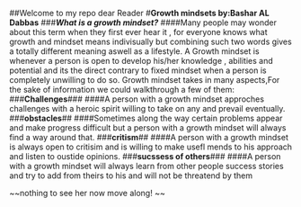 ##Welcome  to my repo dear Reader
#**Growth mindsets by:Bashar AL Dabbas**
###***What is a growth mindset?*** ####Many people may wonder about this term when they first ever hear it , for everyone knows what growth and mindset means indivisually but combining such two words gives a totally different meaning aswell as a lifestyle. A Growth mindset is whenever a person is open to develop his/her knowledge , abilities and potential and its the direct contrary to fixed mindset when a person is completely unwilling to do so. Growth mindset takes in many aspects,For the sake of information we could walkthrough a few of them:
###**Challenges**###
####A person with a growth mindset approches challenges with a heroic spirit willing to take on any and prevail eventually.
###**obstacles**##
####Sometimes along the way certain problems appear and make progress difficult but a person with a growth mindset will always find a way around that.
###**critism**##
####A person with a growth mindset is always open to critisim and is willing to make usefl mends to his approach and listen to oustide opinions.
###**sucssess of others**###
####A person with a growth mindset will always learn from other people success stories and try to add from theirs to his and will not be threatend by them






~~nothing to see her now move along! ~~



